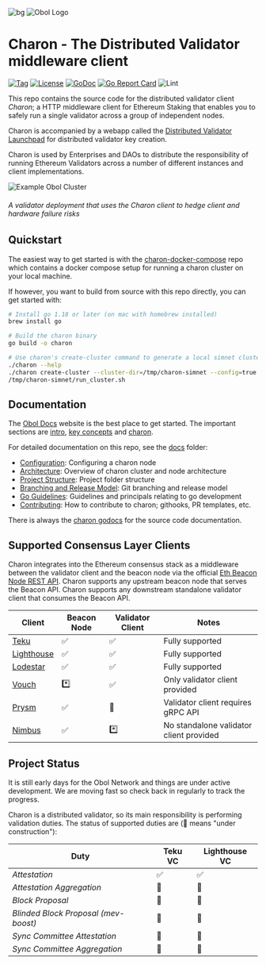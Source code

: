 ![bg](#abc123)
![Obol Logo](https://obol.tech/obolnetwork.png)
# Charon - The Distributed Validator middleware client
[![Tag](https://img.shields.io/github/tag/obolnetwork/charon.svg)](https://github.com/obolnetwork/charon/releases/)
[![License](https://img.shields.io/github/license/obolnetwork/charon.svg)](LICENSE)
[![GoDoc](https://godoc.org/github.com/obolnetwork/charon?status.svg)](https://godoc.org/github.com/obolnetwork/charon)
[![Go Report Card](https://goreportcard.com/badge/github.com/obolnetwork/charon)](https://goreportcard.com/report/github.com/obolnetwork/charon)
![Lint](https://github.com/obolnetwork/charon/workflows/golangci-lint/badge.svg)

This repo contains the source code for the distributed validator client *Charon*; a HTTP middleware client for Ethereum Staking that enables you to safely run a single validator across a group of independent nodes.

Charon is accompanied by a webapp called the [Distributed Validator Launchpad](https://github.com/obolnetwork/dv-launchpad) for distributed validator key creation.

Charon is used by Enterprises and DAOs to distribute the responsibility of running Ethereum Validators across a number of different instances and client implementations.

![Example Obol Cluster](https://obol.tech/ObolCluster.png)
###### A validator deployment that uses the Charon client to hedge client and hardware failure risks

## Quickstart

The easiest way to get started is with the [charon-docker-compose](https://github.com/ObolNetwork/charon-docker-compose) repo
which contains a docker compose setup for running a charon cluster on your local machine.

If however, you want to build from source with this repo directly, you can get started with:
```bash
# Install go 1.18 or later (on mac with homebrew installed)
brew install go

# Build the charon binary
go build -o charon

# Use charon's create-cluster command to generate a local simnet cluster.
./charon --help
./charon create-cluster --cluster-dir=/tmp/charon-simnet --config=true --config-simnet
/tmp/charon-simnet/run_cluster.sh
```

## Documentation

The [Obol Docs](https://docs.obol.tech/) website is the best place to get started.
The important sections are [intro](https://docs.obol.tech/docs/intro),
[key concepts](https://docs.obol.tech/docs/key-concepts) and [charon](https://docs.obol.tech/docs/dv/introducing-charon).

For detailed documentation on this repo, see the [docs](docs) folder:
- [Configuration](docs/configuration.md): Configuring a charon node
- [Architecture](docs/architecture.md): Overview of charon cluster and node architecture
- [Project Structure](docs/structure.md): Project folder structure
- [Branching and Release Model](docs/branching.md): Git branching and release model
- [Go Guidelines](docs/goguidelines.md): Guidelines and principals relating to go development
- [Contributing](docs/contributing.md): How to contribute to charon; githooks, PR templates, etc.

There is always the [charon godocs](https://pkg.go.dev/github.com/obolnetwork/charon) for the source code documentation.

## Supported Consensus Layer Clients

Charon integrates into the Ethereum consensus stack as a middleware between the validator client
and the beacon node via the official [Eth Beacon Node REST API](https://ethereum.github.io/beacon-APIs/#/).
Charon supports any upstream beacon node that serves the Beacon API.
Charon supports any downstream standalone validator client that consumes the Beacon API.

| Client                                            | Beacon Node | Validator Client | Notes                                   |
|---------------------------------------------------|-------------|------------------|-----------------------------------------|
| [Teku](https://github.com/ConsenSys/teku)         | ✅           | ✅                | Fully supported                         |
| [Lighthouse](https://github.com/sigp/lighthouse)  | ✅           | ✅                | Fully supported                         |
| [Lodestar](https://github.com/ChainSafe/lodestar) | ✅           | ✅                | Fully supported                         |
| [Vouch](https://github.com/attestantio/vouch)     | *️⃣         | ✅                | Only validator client provided          |
| [Prysm](https://github.com/prysmaticlabs/prysm)   | ✅           | 🛑               | Validator client requires gRPC API      |
| [Nimbus](https://github.com/status-im/nimbus-eth2) | ✅           | *️⃣              | No standalone validator client provided |

## Project Status

It is still early days for the Obol Network and things are under active development.
We are moving fast so check back in regularly to track the progress.

Charon is a distributed validator, so its main responsibility is performing validation duties.
The status of supported duties are (🚧 means "under construction"):

| Duty | Teku VC | Lighthouse VC |
|------|--------|---------------|
| *Attestation* | ✅      | ✅             |
| *Attestation Aggregation* | 🚧     | 🚧            |
| *Block Proposal* | 🚧     | 🚧            |
| *Blinded Block Proposal (mev-boost)* | 🚧     | 🚧            |
| *Sync Committee Attestation* | 🚧     | 🚧            |
| *Sync Committee Aggregation* | 🚧     | 🚧            |
